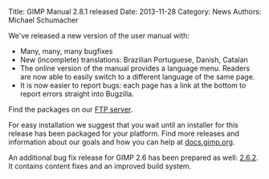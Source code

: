Title: GIMP Manual 2.8.1 released
Date: 2013-11-28
Category: News
Authors: Michael Schumacher

We've released a new version of the user manual with:

* Many, many, many bugfixes
* New (incomplete) translations: Brazilian Portuguese, Danish, Catalan
* The online version of the manual provides a language menu. Readers are now able to easily switch to a different language of the same page.
* It is now easier to report bugs: each page has a link at the bottom to report errors straight into Bugzilla.

Find the packages on our [FTP server](ftp://ftp.gimp.org/pub/gimp/help/).

For easy installation we suggest that you wait until an installer for this release has been packaged for your platform. Find more releases and information about our goals and how you can help at [docs.gimp.org](http://docs.gimp.org/).

An additional bug fix release for GIMP 2.6 has been prepared as well: [2.6.2](//download.gimp.org/pub/gimp/help/gimp-help-2.6.2.tar.bz2). It contains content fixes and an improved build system. 
